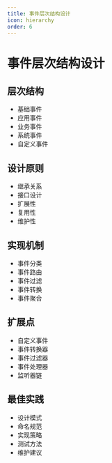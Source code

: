 ```yaml
---
title: 事件层次结构设计
icon: hierarchy
order: 6
---
```


# 事件层次结构设计

## 层次结构
- 基础事件
- 应用事件
- 业务事件
- 系统事件
- 自定义事件

## 设计原则
- 继承关系
- 接口设计
- 扩展性
- 复用性
- 维护性

## 实现机制
- 事件分类
- 事件路由
- 事件过滤
- 事件转换
- 事件聚合

## 扩展点
- 自定义事件
- 事件转换器
- 事件过滤器
- 事件处理器
- 监听器链

## 最佳实践
- 设计模式
- 命名规范
- 实现策略
- 测试方法
- 维护建议
